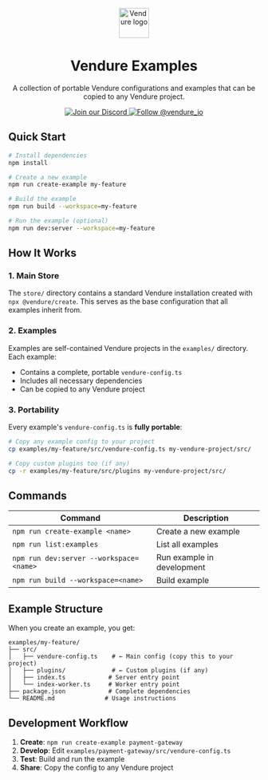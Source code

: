 <p align="center">
  <a href="https://vendure.io">
    <img alt="Vendure logo" height="60" width="auto" src="https://a.storyblok.com/f/328257/699x480/8dbb4c7a3c/logo-icon.png">
  </a>
</p>

<h1 align="center">
  Vendure Examples
</h1>
<p align="center">
  A collection of portable Vendure configurations and examples that can be copied to any Vendure project.
</p>

<p align="center">
  <a href="https://vendure.io/community">
    <img src="https://img.shields.io/badge/join-our%20discord-7289DA.svg" alt="Join our Discord" />
  </a>
  <a href="https://twitter.com/intent/follow?screen_name=vendure_io">
    <img src="https://img.shields.io/twitter/follow/vendure_io" alt="Follow @vendure_io" />
  </a>
</p>

## Quick Start

```bash
# Install dependencies
npm install

# Create a new example
npm run create-example my-feature

# Build the example
npm run build --workspace=my-feature

# Run the example (optional)
npm run dev:server --workspace=my-feature
```

## How It Works

### 1. Main Store
The `store/` directory contains a standard Vendure installation created with `npx @vendure/create`. This serves as the base configuration that all examples inherit from.

### 2. Examples
Examples are self-contained Vendure projects in the `examples/` directory. Each example:
- Contains a complete, portable `vendure-config.ts`
- Includes all necessary dependencies
- Can be copied to any Vendure project

### 3. Portability
Every example's `vendure-config.ts` is **fully portable**:

```bash
# Copy any example config to your project
cp examples/my-feature/src/vendure-config.ts my-vendure-project/src/

# Copy custom plugins too (if any)
cp -r examples/my-feature/src/plugins my-vendure-project/src/
```

## Commands

| Command | Description |
|---------|-------------|
| `npm run create-example <name>` | Create a new example |
| `npm run list:examples` | List all examples |
| `npm run dev:server --workspace=<name>` | Run example in development |
| `npm run build --workspace=<name>` | Build example |

## Example Structure

When you create an example, you get:

```
examples/my-feature/
├── src/
│   ├── vendure-config.ts    # ← Main config (copy this to your project)
│   ├── plugins/             # ← Custom plugins (if any)
│   ├── index.ts            # Server entry point
│   └── index-worker.ts     # Worker entry point
├── package.json            # Complete dependencies
└── README.md              # Usage instructions
```

## Development Workflow

1. **Create**: `npm run create-example payment-gateway`
2. **Develop**: Edit `examples/payment-gateway/src/vendure-config.ts`
3. **Test**: Build and run the example
4. **Share**: Copy the config to any Vendure project

